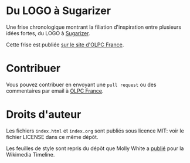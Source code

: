 # Du LOGO à Sugarizer

Une frise chronologique montrant la filiation d'inspiration entre
plusieurs idées fortes, du LOGO à [Sugarizer](http://sugarizer.org).

Cette frise est publiée [sur le site d'OLPC France](https://olpc-france.org/du-logo-a-sugarizer/).

# Contribuer

Vous pouvez contribuer en envoyant une `pull request` ou des
commentaires par email à [OLPC France](mailto:contact@olpc-france.org).

# Droits d'auteur

Les fichiers `index.html` et `index.org` sont publiés sous licence
MIT: voir le fichier LICENSE dans ce même dépôt.

Les feuilles de style sont repris du dépôt que Molly White
a [publié](https://github.com/molly/wikimedia-timeline) pour la
Wikimedia Timeline.

